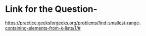 # Link for the Question-

https://practice.geeksforgeeks.org/problems/find-smallest-range-containing-elements-from-k-lists/1/#